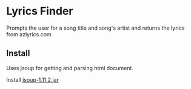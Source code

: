 # Lyrics Finder
Prompts the user for a song title and song's artist and returns the lyrics from azlyrics.com

## Install
Uses jsoup for getting and parsing html document.

Install [jsoup-1.11.2.jar](https://jsoup.org/download)

